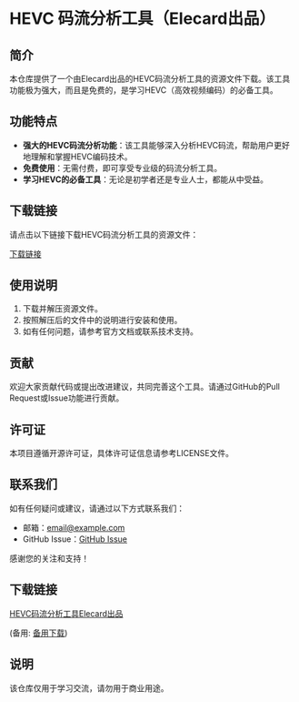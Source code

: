 # HEVC 码流分析工具（Elecard出品）

## 简介

本仓库提供了一个由Elecard出品的HEVC码流分析工具的资源文件下载。该工具功能极为强大，而且是免费的，是学习HEVC（高效视频编码）的必备工具。

## 功能特点

- **强大的HEVC码流分析功能**：该工具能够深入分析HEVC码流，帮助用户更好地理解和掌握HEVC编码技术。
- **免费使用**：无需付费，即可享受专业级的码流分析工具。
- **学习HEVC的必备工具**：无论是初学者还是专业人士，都能从中受益。

## 下载链接

请点击以下链接下载HEVC码流分析工具的资源文件：

[下载链接](./path/to/resource)

## 使用说明

1. 下载并解压资源文件。
2. 按照解压后的文件中的说明进行安装和使用。
3. 如有任何问题，请参考官方文档或联系技术支持。

## 贡献

欢迎大家贡献代码或提出改进建议，共同完善这个工具。请通过GitHub的Pull Request或Issue功能进行贡献。

## 许可证

本项目遵循开源许可证，具体许可证信息请参考LICENSE文件。

## 联系我们

如有任何疑问或建议，请通过以下方式联系我们：

- 邮箱：[email@example.com](mailto:email@example.com)
- GitHub Issue：[GitHub Issue](https://github.com/your-repo/issues)

感谢您的关注和支持！

## 下载链接
[HEVC码流分析工具Elecard出品](https://pan.quark.cn/s/e5f596c9ff3e) 

(备用: [备用下载](https://pan.baidu.com/s/1TvgxxYSQ20H1f-unwluofg?pwd=1234))

## 说明

该仓库仅用于学习交流，请勿用于商业用途。
